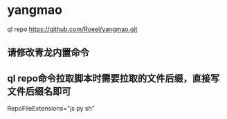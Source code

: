 # yangmao
ql repo https://github.com/Roeel/yangmao.git

## 请修改青龙内置命令

## ql repo命令拉取脚本时需要拉取的文件后缀，直接写文件后缀名即可
RepoFileExtensions="js py sh"
